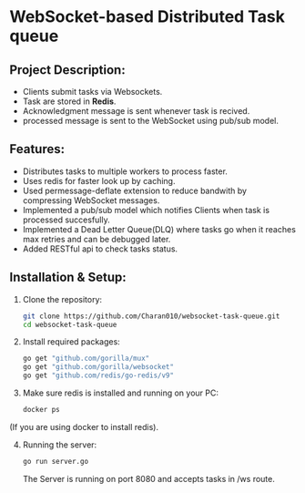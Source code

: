 # WebSocket-based Distributed Task queue


## Project Description:
- Clients submit tasks via Websockets.
- Task are stored in **Redis**.
- Acknowledgment message is sent whenever task is recived.
- processed message is sent to the WebSocket using pub/sub model. 

## Features:
- Distributes tasks to multiple workers to process faster.
- Uses redis for faster look up by caching.
- Used permessage-deflate extension to reduce bandwith by compressing WebSocket messages.
- Implemented a pub/sub model which notifies Clients when task is processed succesfully.
- Implemented a Dead Letter Queue(DLQ) where tasks go when it reaches max retries and can be debugged later.
- Added RESTful api to check tasks status.


## Installation & Setup:

1. Clone the repository:
   ```sh
   git clone https://github.com/Charan010/websocket-task-queue.git
   cd websocket-task-queue
   ```

2. Install required packages:
    ```sh
    go get "github.com/gorilla/mux"
	go get "github.com/gorilla/websocket"
	go get "github.com/redis/go-redis/v9"

    ```

3. Make sure redis is installed and running on your PC:
 
    ```sh
    docker ps
    ```
(If you are using docker to install redis).

4. Running the server:
    ```sh
    go run server.go
    ```
    The Server is running on port 8080 and accepts tasks in /ws route.


